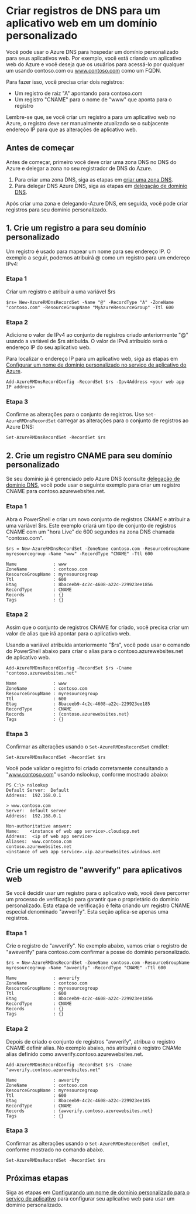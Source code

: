<properties
   pageTitle="Criar registros DNS personalizados para um aplicativo web | Microsoft Azure  "
   description="Como criar registros DNS para o aplicativo web usando DNS Azure de domínio personalizado."
   services="dns"
   documentationCenter="na"
   authors="sdwheeler"
   manager="carmonm"
   editor=""/>

<tags
   ms.service="dns"
   ms.devlang="na"
   ms.topic="article"
   ms.tgt_pltfrm="na"
   ms.workload="infrastructure-services"
   ms.date="08/16/2016"
   ms.author="sewhee"/>

# <a name="create-dns-records-for-a-web-app-in-a-custom-domain"></a>Criar registros de DNS para um aplicativo web em um domínio personalizado

Você pode usar o Azure DNS para hospedar um domínio personalizado para seus aplicativos web. Por exemplo, você está criando um aplicativo web do Azure e você deseja que os usuários para acessá-lo por qualquer um usando contoso.com ou www.contoso.com como um FQDN.

Para fazer isso, você precisa criar dois registros:

- Um registro de raiz "A" apontando para contoso.com
- Um registro "CNAME" para o nome de "www" que aponta para o registro

Lembre-se que, se você criar um registro a para um aplicativo web no Azure, o registro deve ser manualmente atualizado se o subjacente endereço IP para que as alterações de aplicativo web.

## <a name="before-you-begin"></a>Antes de começar

Antes de começar, primeiro você deve criar uma zona DNS no DNS do Azure e delegar a zona no seu registrador de DNS do Azure.

1. Para criar uma zona DNS, siga as etapas em [criar uma zona DNS](dns-getstarted-create-dnszone.md).
2. Para delegar DNS Azure DNS, siga as etapas em [delegação de domínio DNS](dns-domain-delegation.md).

Após criar uma zona e delegando-Azure DNS, em seguida, você pode criar registros para seu domínio personalizado.


## <a name="1-create-an-a-record-for-your-custom-domain"></a>1. Crie um registro a para seu domínio personalizado

Um registro é usado para mapear um nome para seu endereço IP. O exemplo a seguir, podemos atribuirá @ como um registro para um endereço IPv4:

### <a name="step-1"></a>Etapa 1

Criar um registro e atribuir a uma variável $rs

    $rs= New-AzureRMDnsRecordSet -Name "@" -RecordType "A" -ZoneName "contoso.com" -ResourceGroupName "MyAzureResourceGroup" -Ttl 600

### <a name="step-2"></a>Etapa 2

Adicione o valor de IPv4 ao conjunto de registros criado anteriormente "@" usando a variável de $rs atribuída. O valor de IPv4 atribuído será o endereço IP do seu aplicativo web.

Para localizar o endereço IP para um aplicativo web, siga as etapas em [Configurar um nome de domínio personalizado no serviço de aplicativo do Azure](../web-sites-custom-domain-name.md#Find-the-virtual-IP-address).

    Add-AzureRMDnsRecordConfig -RecordSet $rs -Ipv4Address <your web app IP address>

### <a name="step-3"></a>Etapa 3

Confirme as alterações para o conjunto de registros. Use `Set-AzureRMDnsRecordSet` carregar as alterações para o conjunto de registros ao Azure DNS:

    Set-AzureRMDnsRecordSet -RecordSet $rs

## <a name="2-create-a-cname-record-for-your-custom-domain"></a>2. Crie um registro CNAME para seu domínio personalizado

Se seu domínio já é gerenciado pelo Azure DNS (consulte [delegação de domínio DNS](dns-domain-delegation.md), você pode usar o seguinte exemplo para criar um registro CNAME para contoso.azurewebsites.net.

### <a name="step-1"></a>Etapa 1

Abra o PowerShell e criar um novo conjunto de registros CNAME e atribuir a uma variável $rs. Este exemplo criará um tipo de conjunto de registros CNAME com um "hora Live" de 600 segundos na zona DNS chamada "contoso.com".

    $rs = New-AzureRMDnsRecordSet -ZoneName contoso.com -ResourceGroupName myresourcegroup -Name "www" -RecordType "CNAME" -Ttl 600

    Name              : www
    ZoneName          : contoso.com
    ResourceGroupName : myresourcegroup
    Ttl               : 600
    Etag              : 8baceeb9-4c2c-4608-a22c-229923ee1856
    RecordType        : CNAME
    Records           : {}
    Tags              : {}


### <a name="step-2"></a>Etapa 2

Assim que o conjunto de registros CNAME for criado, você precisa criar um valor de alias que irá apontar para o aplicativo web.

Usando a variável atribuída anteriormente "$rs", você pode usar o comando do PowerShell abaixo para criar o alias para o contoso.azurewebsites.net de aplicativo web.

    Add-AzureRMDnsRecordConfig -RecordSet $rs -Cname "contoso.azurewebsites.net"

    Name              : www
    ZoneName          : contoso.com
    ResourceGroupName : myresourcegroup
    Ttl               : 600
    Etag              : 8baceeb9-4c2c-4608-a22c-229923ee185
    RecordType        : CNAME
    Records           : {contoso.azurewebsites.net}
    Tags              : {}

### <a name="step-3"></a>Etapa 3

Confirmar as alterações usando o `Set-AzureRMDnsRecordSet` cmdlet:

    Set-AzureRMDnsRecordSet -RecordSet $rs

Você pode validar o registro foi criado corretamente consultando a "www.contoso.com" usando nslookup, conforme mostrado abaixo:

    PS C:\> nslookup
    Default Server:  Default
    Address:  192.168.0.1

    > www.contoso.com
    Server:  default server
    Address:  192.168.0.1

    Non-authoritative answer:
    Name:    <instance of web app service>.cloudapp.net
    Address:  <ip of web app service>
    Aliases:  www.contoso.com
    contoso.azurewebsites.net
    <instance of web app service>.vip.azurewebsites.windows.net

## <a name="create-an-awverify-record-for-web-apps"></a>Crie um registro de "awverify" para aplicativos web


Se você decidir usar um registro para o aplicativo web, você deve percorrer um processo de verificação para garantir que o proprietário do domínio personalizado. Esta etapa de verificação é feita criando um registro CNAME especial denominado "awverify". Esta seção aplica-se apenas uma registros.


### <a name="step-1"></a>Etapa 1

Crie o registro de "awverify". No exemplo abaixo, vamos criar o registro de "aweverify" para contoso.com confirmar a posse do domínio personalizado.

    $rs = New-AzureRMDnsRecordSet -ZoneName contoso.com -ResourceGroupName myresourcegroup -Name "awverify" -RecordType "CNAME" -Ttl 600

    Name              : awverify
    ZoneName          : contoso.com
    ResourceGroupName : myresourcegroup
    Ttl               : 600
    Etag              : 8baceeb9-4c2c-4608-a22c-229923ee1856
    RecordType        : CNAME
    Records           : {}
    Tags              : {}


### <a name="step-2"></a>Etapa 2

Depois de criado o conjunto de registros "awverify", atribua o registro CNAME definir alias. No exemplo abaixo, nós atribuirá o registro CNAMe alias definido como awverify.contoso.azurewebsites.net.

    Add-AzureRMDnsRecordConfig -RecordSet $rs -Cname "awverify.contoso.azurewebsites.net"

    Name              : awverify
    ZoneName          : contoso.com
    ResourceGroupName : myresourcegroup
    Ttl               : 600
    Etag              : 8baceeb9-4c2c-4608-a22c-229923ee185
    RecordType        : CNAME
    Records           : {awverify.contoso.azurewebsites.net}
    Tags              : {}

### <a name="step-3"></a>Etapa 3

Confirmar as alterações usando o `Set-AzureRMDnsRecordSet cmdlet`, conforme mostrado no comando abaixo.

    Set-AzureRMDnsRecordSet -RecordSet $rs



## <a name="next-steps"></a>Próximas etapas

Siga as etapas em [Configurando um nome de domínio personalizado para o serviço de aplicativo](../app-service-web/web-sites-custom-domain-name.md) para configurar seu aplicativo web para usar um domínio personalizado.








